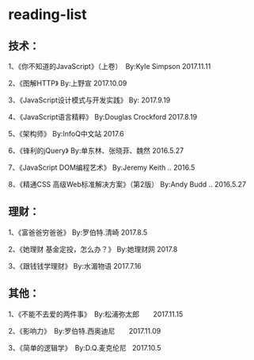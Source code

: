 # reading-list

## 技术：

1、《你不知道的JavaScript》（上卷）　By:Kyle Simpson  2017.11.11

2、《图解HTTP》 By:上野宣  2017.10.09

3、《JavaScript设计模式与开发实践》 By:  2017.9.19

4、《JavaScript语言精粹》 By:Douglas Crockford  2017.8.19

5、《架构师》 By:InfoQ中文站  2017.6

6、《锋利的jQuery》 By:单东林、张晓菲、魏然   2016.5.27

7、《JavaScript DOM编程艺术》 By:Jeremy Keith ..   2016.5

8、《精通CSS 高级Web标准解决方案》（第2版） By:Andy Budd ..  2016.5.27


## 理财：

1、《富爸爸穷爸爸》 By:罗伯特.清崎   2017.8.5

2、《她理财 基金定投，怎么办？》 By:她理财网   2017.8

3、《跟钱钱学理财》 By:水湄物语   2017.7.16


## 其他：

1、《不能不去爱的两件事》　By:松浦弥太郎　　2017.11.15

2、《影响力》　By:罗伯特.西奥迪尼　　2017.11.09

3、《简单的逻辑学》　By:D.Q.麦克伦尼   2017.10.5


